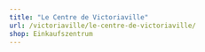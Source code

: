 ```yaml
---
title: "Le Centre de Victoriaville"
url: /victoriaville/le-centre-de-victoriaville/
shop: Einkaufszentrum
---
```

